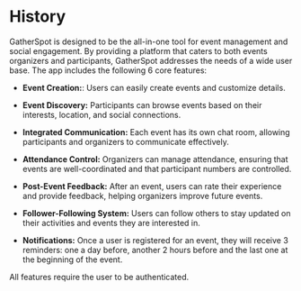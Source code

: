 # History

GatherSpot is designed to be the all-in-one tool for event management and social engagement. By providing a platform that caters to both events organizers and participants, GatherSpot addresses the needs of a wide user base. The app includes the following 6 core features:

- **Event Creation:**: Users can easily create events and customize details.

- **Event Discovery:** Participants can browse events based on their interests, location, and social connections.

- **Integrated Communication:** Each event has its own chat room, allowing participants and organizers to communicate effectively.

- **Attendance Control:** Organizers can manage attendance, ensuring that events are well-coordinated and that participant numbers are controlled.

- **Post-Event Feedback:** After an event, users can rate their experience and provide feedback, helping organizers improve future events.

- **Follower-Following System:** Users can follow others to stay updated on their activities and events they are interested in.

- **Notifications:** Once a user is registered for an event, they will receive 3 reminders: one a day before, another 2 hours before and the last one at the beginning of the event.

All features require the user to be authenticated.
